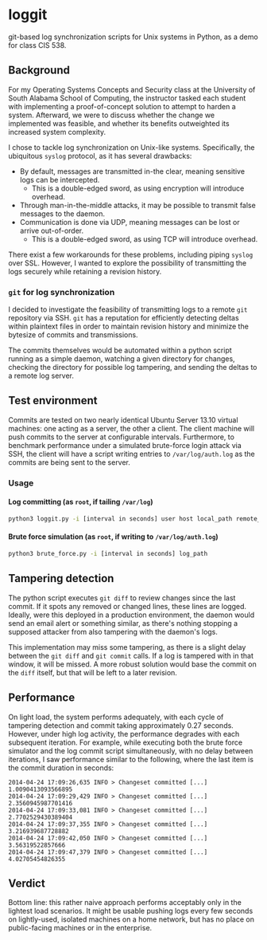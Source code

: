 # loggit

git-based log synchronization scripts for Unix systems in Python, as a demo for class CIS 538.

## Background
For my Operating Systems Concepts and Security class at the University of South Alabama School of Computing, the instructor tasked each student with implementing a proof-of-concept solution to attempt to harden a system. Afterward, we were to discuss whether the change we implemented was feasible, and whether its benefits outweighted its increased system complexity.

I chose to tackle log synchronization on Unix-like systems. Specifically, the ubiquitous `syslog` protocol, as it has several drawbacks:

* By default, messages are transmitted in-the clear, meaning sensitive logs can be intercepted.
  * This is a double-edged sword, as using encryption will introduce overhead.
* Through man-in-the-middle attacks, it may be possible to transmit false messages to the daemon.
* Communication is done via UDP, meaning messages can be lost or arrive out-of-order.
  * This is a double-edged sword, as using TCP will introduce overhead.

There exist a few workarounds for these problems, including piping `syslog` over SSL. However, I wanted to explore the possibility of transmitting the logs securely while retaining a revision history.

### `git` for log synchronization
I decided to investigate the feasibility of transmitting logs to a remote `git` repository via SSH. `git` has a reputation for efficiently detecting deltas within plaintext files in order to maintain revision history and minimize the bytesize of commits and transmissions.

The commits themselves would be automated within a python script running as a simple daemon, watching a given directory for changes, checking the directory for possible log tampering, and sending the deltas to a remote log server.

## Test environment
Commits are tested on two nearly identical Ubuntu Server 13.10 virtual machines: one acting as a server, the other a client. The client machine will push commits to the server at configurable intervals. Furthermore, to benchmark performance under a simulated brute-force login attack via SSH, the client will have a script writing entries to `/var/log/auth.log` as the commits are being sent to the server.

### Usage

#### Log committing (as `root`, if tailing `/var/log`)
```sh
python3 loggit.py -i [interval in seconds] user host local_path remote_path
```

#### Brute force simulation (as `root`, if writing to `/var/log/auth.log`)
```sh
python3 brute_force.py -i [interval in seconds] log_path
```

## Tampering detection
The python script executes `git diff` to review changes since the last commit. If it spots any removed or changed lines, these lines are logged. Ideally, were this deployed in a production environment, the daemon would send an email alert or something similar, as there's nothing stopping a supposed attacker from also tampering with the daemon's logs.

This implementation may miss some tampering, as there is a slight delay between the `git diff` and `git commit` calls. If a log is tampered with in that window, it will be missed. A more robust solution would base the commit on the `diff` itself, but that will be left to a later revision.

## Performance
On light load, the system performs adequately, with each cycle of tampering detection and commit taking approximately 0.27 seconds. However, under high log activity, the performance degrades with each subsequent iteration. For example, while executing both the brute force simulator and the log commit script simultaneously, with no delay between iterations, I saw performance similar to the following, where the last item is the commit duration in seconds:

    2014-04-24 17:09:26,635 INFO > Changeset committed [...] 1.0090413093566895
    2014-04-24 17:09:29,429 INFO > Changeset committed [...] 2.3560945987701416
    2014-04-24 17:09:33,081 INFO > Changeset committed [...] 2.7702529430389404
    2014-04-24 17:09:37,355 INFO > Changeset committed [...] 3.216939687728882
    2014-04-24 17:09:42,050 INFO > Changeset committed [...] 3.56319522857666
    2014-04-24 17:09:47,379 INFO > Changeset committed [...] 4.02705454826355
    
## Verdict
Bottom line: this rather naive approach performs acceptably only in the lightest load scenarios. It might be usable pushing logs every few seconds on lightly-used, isolated machines on a home network, but has no place on public-facing machines or in the enterprise.
